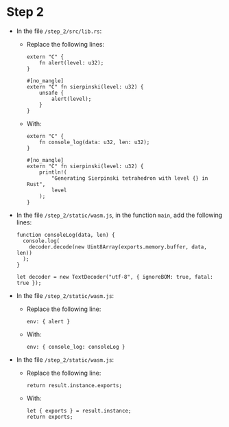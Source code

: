 # Step 2

* In the file `/step_2/src/lib.rs`:
  
  * Replace the following lines:

        extern "C" {
            fn alert(level: u32);
        }

        #[no_mangle]
        extern "C" fn sierpinski(level: u32) {
            unsafe {
                alert(level);
            }
        }

  * With:
  
        extern "C" {
            fn console_log(data: u32, len: u32);
        }

        #[no_mangle]
        extern "C" fn sierpinski(level: u32) {
            println!(
                "Generating Sierpinski tetrahedron with level {} in Rust",
                level
            );
        }

* In the file `/step_2/static/wasm.js`, in the function `main`, add the following lines:

      function consoleLog(data, len) {
        console.log(
          decoder.decode(new Uint8Array(exports.memory.buffer, data, len))
        );
      }

      let decoder = new TextDecoder("utf-8", { ignoreBOM: true, fatal: true });

* In the file `/step_2/static/wasm.js`:

  * Replace the following line:

        env: { alert }

  * With:

        env: { console_log: consoleLog }


* In the file `/step_2/static/wasm.js`:

  * Replace the following line:

        return result.instance.exports;

  * With:

        let { exports } = result.instance;
        return exports;
